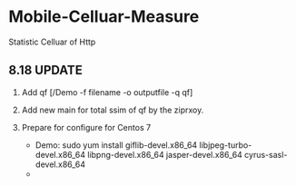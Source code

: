 # Mobile-Celluar-Measure
Statistic Celluar of Http


## 8.18 UPDATE

1. Add qf [/Demo -f filename -o outputfile -q qf]

2. Add new main for total ssim of qf by the ziprxoy.

3. Prepare for configure for Centos 7
    * Demo: sudo yum install giflib-devel.x86_64 libjpeg-turbo-devel.x86_64  libpng-devel.x86_64 jasper-devel.x86_64 cyrus-sasl-devel.x86_64
    * 